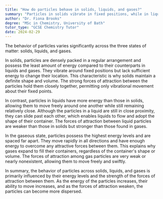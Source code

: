 ```yaml
---
title: "How do particles behave in solids, liquids, and gases?"
summary: "Particles in solids vibrate in fixed positions, while in liquids, they move freely around each other. In gases, particles move rapidly and are less constrained."
author: "Dr. Fiona Brooks"
degree: "MSc in Chemistry, University of Bath"
tutor_type: "GCSE Chemistry Tutor"
date: 2024-02-29
---
```


The behavior of particles varies significantly across the three states of matter: solids, liquids, and gases. 

In solids, particles are densely packed in a regular arrangement and possess the least amount of energy compared to their counterparts in liquids and gases. They vibrate around fixed positions but lack sufficient energy to change their location. This characteristic is why solids maintain a definite shape and volume. The strong forces of attraction between the particles hold them closely together, permitting only vibrational movement about their fixed points.

In contrast, particles in liquids have more energy than those in solids, allowing them to move freely around one another while still remaining relatively close. Although the particles in a liquid are still in close proximity, they can slide past each other, which enables liquids to flow and adopt the shape of their container. The forces of attraction between liquid particles are weaker than those in solids but stronger than those found in gases.

In the gaseous state, particles possess the highest energy levels and are spaced far apart. They move rapidly in all directions and have enough energy to overcome any attractive forces between them. This explains why gases expand to fill their containers, regardless of the container's shape or volume. The forces of attraction among gas particles are very weak or nearly nonexistent, allowing them to move freely and swiftly.

In summary, the behavior of particles across solids, liquids, and gases is primarily influenced by their energy levels and the strength of the forces of attraction between them. As the energy of the particles increases, their ability to move increases, and as the forces of attraction weaken, the particles can become more dispersed.
    